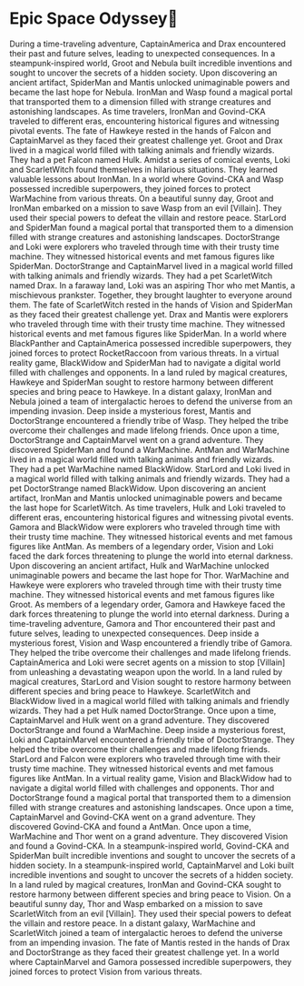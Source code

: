 # Epic Space Odyssey:pizza:

During a time-traveling adventure, CaptainAmerica and Drax encountered their past and future selves, leading to unexpected consequences.
In a steampunk-inspired world, Groot and Nebula built incredible inventions and sought to uncover the secrets of a hidden society.
Upon discovering an ancient artifact, SpiderMan and Mantis unlocked unimaginable powers and became the last hope for Nebula.
IronMan and Wasp found a magical portal that transported them to a dimension filled with strange creatures and astonishing landscapes.
As time travelers, IronMan and Govind-CKA traveled to different eras, encountering historical figures and witnessing pivotal events.
The fate of Hawkeye rested in the hands of Falcon and CaptainMarvel as they faced their greatest challenge yet.
Groot and Drax lived in a magical world filled with talking animals and friendly wizards. They had a pet Falcon named Hulk.
Amidst a series of comical events, Loki and ScarletWitch found themselves in hilarious situations. They learned valuable lessons about IronMan.
In a world where Govind-CKA and Wasp possessed incredible superpowers, they joined forces to protect WarMachine from various threats.
On a beautiful sunny day, Groot and IronMan embarked on a mission to save Wasp from an evil [Villain]. They used their special powers to defeat the villain and restore peace.
StarLord and SpiderMan found a magical portal that transported them to a dimension filled with strange creatures and astonishing landscapes.
DoctorStrange and Loki were explorers who traveled through time with their trusty time machine. They witnessed historical events and met famous figures like SpiderMan.
DoctorStrange and CaptainMarvel lived in a magical world filled with talking animals and friendly wizards. They had a pet ScarletWitch named Drax.
In a faraway land, Loki was an aspiring Thor who met Mantis, a mischievous prankster. Together, they brought laughter to everyone around them.
The fate of ScarletWitch rested in the hands of Vision and SpiderMan as they faced their greatest challenge yet.
Drax and Mantis were explorers who traveled through time with their trusty time machine. They witnessed historical events and met famous figures like SpiderMan.
In a world where BlackPanther and CaptainAmerica possessed incredible superpowers, they joined forces to protect RocketRaccoon from various threats.
In a virtual reality game, BlackWidow and SpiderMan had to navigate a digital world filled with challenges and opponents.
In a land ruled by magical creatures, Hawkeye and SpiderMan sought to restore harmony between different species and bring peace to Hawkeye.
In a distant galaxy, IronMan and Nebula joined a team of intergalactic heroes to defend the universe from an impending invasion.
Deep inside a mysterious forest, Mantis and DoctorStrange encountered a friendly tribe of Wasp. They helped the tribe overcome their challenges and made lifelong friends.
Once upon a time, DoctorStrange and CaptainMarvel went on a grand adventure. They discovered SpiderMan and found a WarMachine.
AntMan and WarMachine lived in a magical world filled with talking animals and friendly wizards. They had a pet WarMachine named BlackWidow.
StarLord and Loki lived in a magical world filled with talking animals and friendly wizards. They had a pet DoctorStrange named BlackWidow.
Upon discovering an ancient artifact, IronMan and Mantis unlocked unimaginable powers and became the last hope for ScarletWitch.
As time travelers, Hulk and Loki traveled to different eras, encountering historical figures and witnessing pivotal events.
Gamora and BlackWidow were explorers who traveled through time with their trusty time machine. They witnessed historical events and met famous figures like AntMan.
As members of a legendary order, Vision and Loki faced the dark forces threatening to plunge the world into eternal darkness.
Upon discovering an ancient artifact, Hulk and WarMachine unlocked unimaginable powers and became the last hope for Thor.
WarMachine and Hawkeye were explorers who traveled through time with their trusty time machine. They witnessed historical events and met famous figures like Groot.
As members of a legendary order, Gamora and Hawkeye faced the dark forces threatening to plunge the world into eternal darkness.
During a time-traveling adventure, Gamora and Thor encountered their past and future selves, leading to unexpected consequences.
Deep inside a mysterious forest, Vision and Wasp encountered a friendly tribe of Gamora. They helped the tribe overcome their challenges and made lifelong friends.
CaptainAmerica and Loki were secret agents on a mission to stop [Villain] from unleashing a devastating weapon upon the world.
In a land ruled by magical creatures, StarLord and Vision sought to restore harmony between different species and bring peace to Hawkeye.
ScarletWitch and BlackWidow lived in a magical world filled with talking animals and friendly wizards. They had a pet Hulk named DoctorStrange.
Once upon a time, CaptainMarvel and Hulk went on a grand adventure. They discovered DoctorStrange and found a WarMachine.
Deep inside a mysterious forest, Loki and CaptainMarvel encountered a friendly tribe of DoctorStrange. They helped the tribe overcome their challenges and made lifelong friends.
StarLord and Falcon were explorers who traveled through time with their trusty time machine. They witnessed historical events and met famous figures like AntMan.
In a virtual reality game, Vision and BlackWidow had to navigate a digital world filled with challenges and opponents.
Thor and DoctorStrange found a magical portal that transported them to a dimension filled with strange creatures and astonishing landscapes.
Once upon a time, CaptainMarvel and Govind-CKA went on a grand adventure. They discovered Govind-CKA and found a AntMan.
Once upon a time, WarMachine and Thor went on a grand adventure. They discovered Vision and found a Govind-CKA.
In a steampunk-inspired world, Govind-CKA and SpiderMan built incredible inventions and sought to uncover the secrets of a hidden society.
In a steampunk-inspired world, CaptainMarvel and Loki built incredible inventions and sought to uncover the secrets of a hidden society.
In a land ruled by magical creatures, IronMan and Govind-CKA sought to restore harmony between different species and bring peace to Vision.
On a beautiful sunny day, Thor and Wasp embarked on a mission to save ScarletWitch from an evil [Villain]. They used their special powers to defeat the villain and restore peace.
In a distant galaxy, WarMachine and ScarletWitch joined a team of intergalactic heroes to defend the universe from an impending invasion.
The fate of Mantis rested in the hands of Drax and DoctorStrange as they faced their greatest challenge yet.
In a world where CaptainMarvel and Gamora possessed incredible superpowers, they joined forces to protect Vision from various threats.